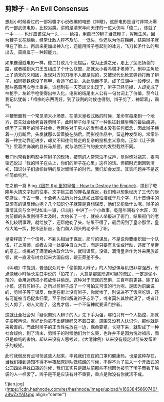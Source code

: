 ## 剪辫子 - An Evil Consensus

想起小时候看过的一部冯骥才小说改编的电影《神鞭》，这部电影是当时非常火爆的一部武侠电影，比较另类。讲的是清末年间天津的一位大侠叫「傻二」，练就了一手 —— 也许应该成为一头 —— 绝招，用自己的辫子当做鞭子，挥舞生风，因为鞭子长在脑后，经常让敌人猝不及防，一低头，你还以为他在鞠躬，结果辫子就甩在了脸上。再后来更加出神入化，还能用辫子卷起别的冰刃，飞刀长矛什么的甩出去，简直属于一种超能力。

如果像漫威电影一样，傻二打败几个恶棍后，成为正道之光，走上了惩恶扬善的路，或者碰到大刀王五组成了个什么联盟，那就太小看冯骥才老师了。剧中主角赶上了清末的义和团，发现对方的刀枪不入都是假的，又被现代化枪支弹药打断了辫子，如同钢铁侠没了盔甲，看透了红尘，从此隐而不见，成了江湖中一段传说，而那些恶霸再次卷土重来。谁想到有一天英雄又出现了，辫子已经剪掉，人却变成了神枪手，左轮手枪使得出神入化。电影的结尾主人公有一句台词上了价值，至今让我记忆犹新：「祖宗的东西再好，到了该割的时候也得割，辫子剪了，神留着」，霸气。

神鞭里面有一个常见清末小场景，在清末皇权式微的时候，革命军每来到一个地方，首先就会给老百姓剪辫子，此时辫子似乎成了一种象征封建皇朝的最后痕迹，经历了三百年的辫子社会，老百姓对于男人的发型根本没有任何概念，因此辫子横着一刀剪断后，头发就那么留着披在脑后。而影视作品中，留这种发型的，常常带着一种主动靠近进步，却又不知往何处走的复杂的投机主义意向，正如《让子弹飞》里葛优饰演的县长马邦德，就与浩然正气的姜文的发型截然不同。

我们也常看到电影中剪辫子的现场，被剪的人常常泣不成声，觉得愧对祖宗，辜鸿铭还说过「我的辫子在头上，你们的辫子在心里」这样的话。但把时光倒回到清初，知识分子们旗帜鲜明的反对留辫子的时代，我们却会发现，其实问题并不是这样简单纯粹。

在之前一篇 Blog[《困在 Kpi 里的皇帝 - How to Destroy the Empire》](https://someonegao.com/kpi-how-to-destroy-the-empire)，提到了乾隆年大搞文字狱的往事。文字狱主要的罪名是谋反，我们难以想象经历了三代的康乾盛世，千古一帝、十全老人弘历为什么还如此害怕潜藏于几个字、几十首诗中的莫须有的谋反倾向呢？几个知识分子就算是真想谋反，他们又能做什么呢。辫子的事情其实与文字狱如出一辙，《叫魂》中讲了一个小故事，乾隆年间有个木匠，因为前额的头发刮得不太及时，大约长了一寸，就被人举报进了衙门，结果衙门的老爷比较明事理，就给放了，还帮他剃了头。结果不得了，最后闹到了皇帝那里，皇帝大笔一挥，把木匠斩首，衙门帮人剃头的老爷革了职。

皇帝释放了一个信号，不剃头相当于谋反，那时的谋反，不是说你要组织起一个队伍，打上京师，或者占领一处要冲自立为王，而是只要有言论或行动，违反了皇帝的意志，或挑战了满清的执政合法性，就叫谋反。没错，满清皇帝作为外来民族首领，就一直没有树立起来大国自信，跟王莽差不多。

《叫魂》中提到，普通民众对于「偷偷剪人辫子」的人的恐惧与仇恨非常强烈，有点像我小时候长辈口中说的「拍花子」，大意是那些形迹可疑的流民，一定是偷小孩的，会用迷药把小孩放倒并偷走。这种对于流民的恐惧，三百年前更甚，除了拍小孩，还有剪辫子。之所以剪辫子成了一个可怕又可恨的行为呢，是因为前面说的，剪辫子等于谋反，你走在街上没有辫子，你就惨了，别说进不了饭店吃饭，还有可能被当场捉拿归案，至于你辩解说辫子忘带了，或者莫名其妙就没了，或者让别人剪了，别人又跑了，这鬼才信，一个不留神就要满门抄斩。

这就让全社会对「疑似剪别人辫子的人」先下手为强，哪怕只有一个人指控，那就先揍死再说。就好比你拿不出健康码又不戴口罩，周围又没有人认识你，那你就是来投毒的。而此时辫子的正当性先放在一边，保命要紧。长期下来，就形成了一种社会规约，到了清末，剪辫子的时候他们为什么哭，也许并不是因为愧对祖宗，而只是单纯的害怕。却从来没有人思考过，《大清律例》从来没有规定过剪头发留辫子的规矩。

此时我倒反有点可怜这些人起来，毕竟我们现在的口罩和健康码，也是这种存在，当我们接到通知不得不半夜起床排队做核酸的时候，不得不为了进入一个开放式的公园四处寻找口罩的时候，我们其实只是跟从前那些不想因为被剪了辫子而丢了脑袋的人一样罢了。辫子是不是应该有并不重要，重点是你没有你就活不成。


![jian.jpg](https://cdn.hashnode.com/res/hashnode/image/upload/v1663845660740/_a8wZxYAD.jpg align="center")



